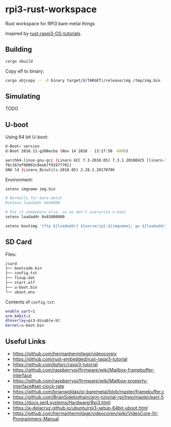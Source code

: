 # rpi3-rust-workspace

Rust workspace for RPI3 bare metal things

Inspired by [rust-raspi3-OS-tutorials](https://github.com/rust-embedded/rust-raspi3-OS-tutorials).

## Building

```rust
cargo xbuild
```

Copy elf to binary:

```bash
cargo objcopy -- -O binary target/$(TARGET)/release/img /tmp/img.bin
```

## Simulating

TODO

## U-boot

Using 64 bit U-boot:

```bash
U-Boot> version
U-Boot 2018.11-g208ecba (Nov 14 2018 - 13:17:50 -0800)

aarch64-linux-gnu-gcc (Linaro GCC 7.3-2018.05) 7.3.1 20180425 [linaro-7.3-2018.05 revision d29120a424ec
fbc167ef90065c0eeb7f91977701]
GNU ld (Linaro_Binutils-2018.05) 2.28.2.20170706
```

Environment:

```bash
setenv imgname img.bin

# Normally for bare metal
#setenv loadaddr 0x80000

# Put it somewhere else, so we don't overwrite u-boot
setenv loadaddr 0x01000000

setenv bootimg 'tftp ${loadaddr} ${serverip}:${imgname}; go ${loadaddr}'
```

## SD Card

Files:

```bash
/card
├── bootcode.bin
├── config.txt
├── fixup.dat
├── start.elf
├── u-boot.bin
└── uboot.env
```

Contents of `config.txt`:

```bash
enable_uart=1
arm_64bit=1
dtoverlay=pi3-disable-bt
kernel=u-boot.bin
```

## Useful Links

- https://github.com/hermanhermitage/videocoreiv
- https://github.com/rust-embedded/rust-raspi3-tutorial
- https://github.com/bztsrc/raspi3-tutorial
- https://github.com/raspberrypi/firmware/wiki/Mailbox-framebuffer-interface
- https://github.com/raspberrypi/firmware/wiki/Mailbox-property-interface#set-clock-rate
- https://github.com/brianwiddas/pi-baremetal/blob/master/framebuffer.c
- https://github.com/BrianSidebotham/arm-tutorial-rpi/tree/master/part-5
- https://docs.sel4.systems/Hardware/Rpi3.html
- https://a-delacruz.github.io/ubuntu/rpi3-setup-64bit-uboot.html
- https://github.com/hermanhermitage/videocoreiv/wiki/VideoCore-IV-Programmers-Manual
